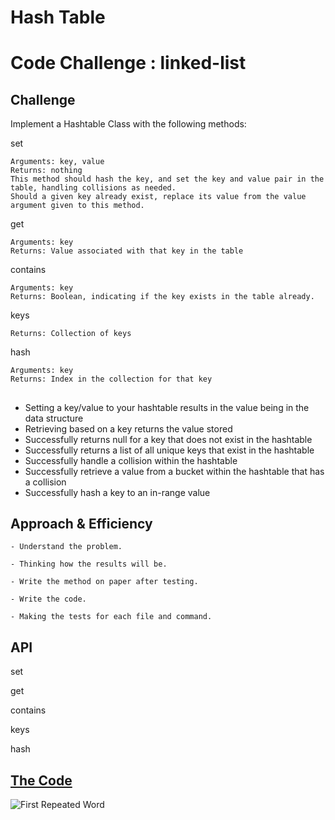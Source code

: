 # Hash Table

<!-- Short summary or background information -->

# Code Challenge : linked-list

## Challenge
<!-- Description of the challenge -->
Implement a Hashtable Class with the following methods:

set

    Arguments: key, value
    Returns: nothing
    This method should hash the key, and set the key and value pair in the table, handling collisions as needed.
    Should a given key already exist, replace its value from the value argument given to this method.

get

    Arguments: key
    Returns: Value associated with that key in the table

contains

    Arguments: key
    Returns: Boolean, indicating if the key exists in the table already.

keys

    Returns: Collection of keys

hash

    Arguments: key
    Returns: Index in the collection for that key

##

- Setting a key/value to your hashtable results in the value being in the data structure
- Retrieving based on a key returns the value stored
- Successfully returns null for a key that does not exist in the hashtable
- Successfully returns a list of all unique keys that exist in the hashtable
- Successfully handle a collision within the hashtable
- Successfully retrieve a value from a bucket within the hashtable that has a collision
- Successfully hash a key to an in-range value

## Approach & Efficiency
<!-- What approach did you take? Why? What is the Big O space/time for this approach? -->

    - Understand the problem.

    - Thinking how the results will be.

    - Write the method on paper after testing.

    - Write the code.

    - Making the tests for each file and command.

## API
<!-- Description of each method publicly available to your Linked List -->
set

get

contains

keys

hash

## [The Code](./hashTable.js)

 ![First Repeated Word]('./images/firstRepeatedWord.jpg')
